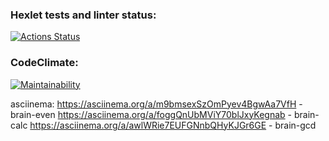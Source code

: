 ### Hexlet tests and linter status:
[![Actions Status](https://github.com/SergeevaEA/frontend-project-44/workflows/hexlet-check/badge.svg)](https://github.com/SergeevaEA/frontend-project-44/actions)
### CodeClimate:
[![Maintainability](https://api.codeclimate.com/v1/badges/81540f3f279cbcf5f6cc/maintainability)](https://codeclimate.com/github/SergeevaEA/frontend-project-44/maintainability)

asciinema:
https://asciinema.org/a/m9bmsexSzOmPyev4BgwAa7VfH - brain-even
https://asciinema.org/a/foggQnUbMViY70blJxyKegnab - brain-calc
https://asciinema.org/a/awlWRie7EUFGNnbQHyKJGr6GE - brain-gcd